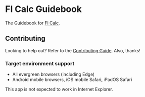 # FI Calc Guidebook

The Guidebook for [FI Calc](https://github.com/jamesplease/fi-calc).

## Contributing

Looking to help out? Refer to the [Contributing Guide](./CONTRIBUTING.md). Also,
thanks!

### Target environment support

- All evergreen browsers (including Edge)
- Android mobile browsers, iOS mobile Safari, iPadOS Safari

This app is not expected to work in Internet Explorer.
